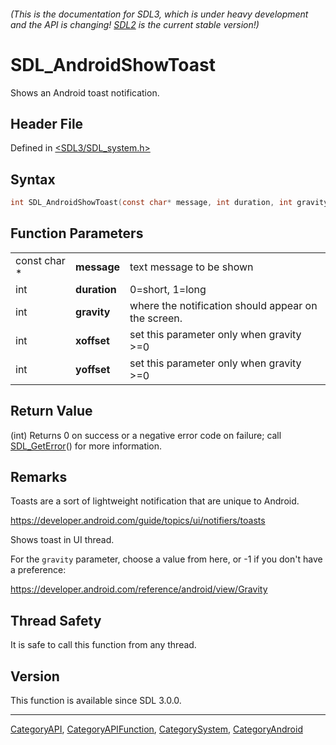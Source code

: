###### (This is the documentation for SDL3, which is under heavy development and the API is changing! [SDL2](https://wiki.libsdl.org/SDL2/) is the current stable version!)
# SDL_AndroidShowToast

Shows an Android toast notification.

## Header File

Defined in [<SDL3/SDL_system.h>](https://github.com/libsdl-org/SDL/blob/main/include/SDL3/SDL_system.h)

## Syntax

```c
int SDL_AndroidShowToast(const char* message, int duration, int gravity, int xoffset, int yoffset);
```

## Function Parameters

|              |              |                                                     |
| ------------ | ------------ | --------------------------------------------------- |
| const char * | **message**  | text message to be shown                            |
| int          | **duration** | 0=short, 1=long                                     |
| int          | **gravity**  | where the notification should appear on the screen. |
| int          | **xoffset**  | set this parameter only when gravity >=0            |
| int          | **yoffset**  | set this parameter only when gravity >=0            |

## Return Value

(int) Returns 0 on success or a negative error code on failure; call
[SDL_GetError](SDL_GetError)() for more information.

## Remarks

Toasts are a sort of lightweight notification that are unique to Android.

https://developer.android.com/guide/topics/ui/notifiers/toasts

Shows toast in UI thread.

For the `gravity` parameter, choose a value from here, or -1 if you don't
have a preference:

https://developer.android.com/reference/android/view/Gravity

## Thread Safety

It is safe to call this function from any thread.

## Version

This function is available since SDL 3.0.0.

----
[CategoryAPI](CategoryAPI), [CategoryAPIFunction](CategoryAPIFunction), [CategorySystem](CategorySystem), [CategoryAndroid](CategoryAndroid)


